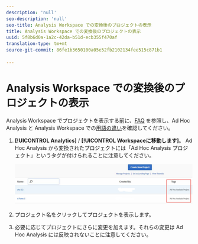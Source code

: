 ```yaml
---
description: 'null'
seo-description: 'null'
seo-title: Analysis Workspace での変換後のプロジェクトの表示
title: Analysis Workspace での変換後のプロジェクトの表示
uuid: 5f8b6d0a-1a2c-42da-b51d-ecb355f470af
translation-type: tm+mt
source-git-commit: 86fe1b3650100a05e52fb2102134fee515c871b1

---
```



# Analysis Workspace での変換後のプロジェクトの表示

Analysis Workspace でプロジェクトを表示する前に、[FAQ](../../../analyze/ad-hoc-analysis/c-aha-project-converter/aha2aw-converter-faq.md#topic_8231595303AD403E9322645A63632D57) を参照し、Ad Hoc Analysis と Analysis Workspace での[用語の違い](../../../analyze/ad-hoc-analysis/c-aha-project-converter/aha2aw-converter-faq.md#topic_8231595303AD403E9322645A63632D57)を確認してください。

1. **[!UICONTROL Analytics]** / **[!UICONTROL Workspaceに移動します]**。 Ad Hoc Analysis から変換されたプロジェクトには「Ad Hoc Analysis プロジェクト」というタグが付けられることに注意してください。

   ![](assets/view_aha_in_aw.png)

1. プロジェクト名をクリックしてプロジェクトを表示します。
1. 必要に応じてプロジェクトにさらに変更を加えます。それらの変更は Ad Hoc Analysis には反映されないことに注意してください。

